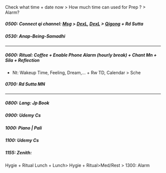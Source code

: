 Check what time + date now > How much time can used for Prep ? > Alarm?
##### 0500: Connect qi channel: [Msg](https://github.com/ThanhNguyen24590/Body/blob/main/00.Exc_Msg.md) > [DexL](https://github.com/ThanhNguyen24590/Body/blob/main/1.1.Exc_DexL.md), [DexL](https://github.com/ThanhNguyen24590/Body/blob/main/1.2.Exc_Dex.md) > [Qigong](https://github.com/ThanhNguyen24590/Body/blob/main/2.1.Exc_Qi_5-Animalls.md) + Rd Sutta
##### 0530: Anap-Being-Samadhi
---
##### 0600: Ritual: Coffee + Enable Phone Alarm (hourly break) + Chant Mn + Sila + Reflection
+ Nt: Wakeup Time, Feeling, Dream,... + Rw TD, Calendar > Sche
##### 0700: Rd Sutta MN
---
##### 0800: Lang: Jp Book
##### 0900: Udemy Cs
##### 1000: Piano | Pali
##### 1100: Udemy Cs
##### 1155: Zenith:
Hygie + Ritual Lunch + Lunch> Hygie + Ritual>Med/Rest > 1300: Alarm
